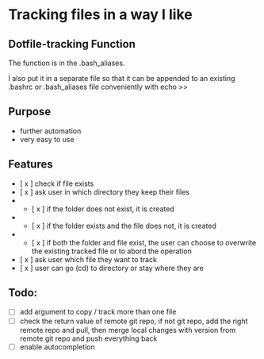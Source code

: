 # Tracking files in a way I like

## Dotfile-tracking Function

The function is in the .bash_aliases.

I also put it in a separate file so that it can be appended to an existing .bashrc or .bash_aliases file conveniently with echo >>

## Purpose

- further automation
- very easy to use

## Features

- [ x ] check if file exists
- [ x ] ask user in which directory they keep their files
- - [ x ] if the folder does not exist, it is created
- - [ x ] if the folder exists and the file does not, it is created
- - [ x ] if both the folder and file exist, the user can choose to overwrite the existing tracked file or to abord the operation
- [ x ] ask user which file they want to track
- [ x ] user can go (cd) to directory or stay where they are

## Todo:

- [ ] add argument to copy / track more than one file
- [ ] check the return value of remote git repo, if not git repo, add the right remote repo and pull, then merge local changes with version from remote git repo and push everything back
- [ ] enable autocompletion